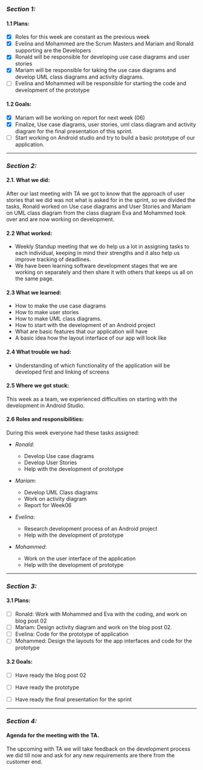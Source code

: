 ### ___Section 1:___

#### 1.1 Plans:

 - [x] Roles for this week are constant as the previous week
 - [x] Evelina and Mohammed are the Scrum Masters and Mariam and Ronald supporting are the Developers
 - [x] Ronald will be responsible for developing use case diagrams and user stories
 - [x] Mariam will be responsible for taking the use case diagrams and develop UML class diagrams and activity diagrams.
 - [ ] Evelina and Mohammed will be responsible for starting the code and development of the prototype

#### 1.2 Goals:

 - [x] Mariam will be working on report for next week (06)
 - [x] Finalize, Use case diagrams, user stories, uml class diagram and activity diagram for the final presentation of this sprint.
 - [ ] Start working on Android studio and try to build a basic prototype of our application.

---------- 

 ### ___Section 2:___

 #### 2.1. What we did:
 
After our last meeting with TA we got to know that the approach of user stories that we did was not what is asked for in the sprint, so we divided the tasks, Ronald worked on Use case diagrams and User Stories and Mariam on UML class diagram from the class diagram Eva and Mohammed took over and are now working on development. 

#### 2.2 What worked:

* Weekly Standup meeting that we do help us a lot in assigning tasks to each individual, keeping in mind their strengths and it also help us improve tracking of deadlines.
* We have been learning software development stages that we are working on separately and then share it with others that keeps us all on the same page.

#### 2.3 What we learned:

* How to make the use case diagrams 
* How to make user stories
* How to make UML class diagrams.
* How to start with the development of an Android project
* What are basic features that our application will have
* A basic idea how the layout interface of our app will look like

#### 2.4 What trouble we had:

* Understanding of which functionality of the application will be developed first and linking of screens


#### 2.5 Where we got stuck:

This week as a team, we experienced difficulties on starting with the development in Android Studio.

#### 2.6 Roles and responsibilities:

During this week everyone had these tasks assigned:

* *Ronald*: 
  * Develop Use case diagrams
  * Develop User Stories
  * Help with the development of prototype
 
* *Mariam*:
  * Develop UML Class diagrams
  * Work on activity diagram
  * Report for Week06
 
* *Evelina*:
  * Research development process of an Android project
  * Help with the development of prototype
  

* *Mohammed*:
  * Work on the user interface of the application 
  * Help with the development of prototype

------
 
 ### ___Section 3:___

#### 3.1 Plans:

- [ ] Ronald: Work with Mohammed and Eva with the coding, and work on blog post 02
- [ ] Mariam: Design activity diagram and work on the blog post 02.
- [ ] Evelina: Code for the prototype of application
- [ ] Mohammed: Design the layouts for the app interfaces and code for the prototype

#### 3.2 Goals:

 - [ ] Have ready the blog post 02
 - [ ] Have ready the prototype
 - [ ] Have ready the final presentation for the sprint 


-------
 
 ### ___Section 4:___

#### Agenda for the meeting with the TA.

The upcoming with TA we will take feedback on the development process we did till now and ask for any new requirements are there from the customer end.
